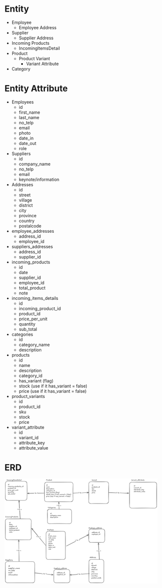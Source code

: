 # Entity
- Employee
  - Employee Address
- Supplier
  - Supplier Address
- Incoming Products
  - IncomingItemsDetail
- Product
  - Product Variant
    - Variant Attribute
- Category
# Entity Attribute
- Employees
  - id
  - first_name
  - last_name
  - no_telp
  - email
  - photo
  - date_in
  - date_out
  - role
- Suppliers
  - id
  - company_name
  - no_telp
  - email
  - keynote/information
- Addresses
  - id
  - street
  - village
  - district
  - city
  - province
  - country
  - postalcode
- employee_addresses
  - address_id
  - employee_id
- suppliers_addresses
  - address_id
  - supplier_id
- incoming_products
  - id
  - date
  - supplier_id
  - employee_id
  - total_product
  - note
- incoming_items_details
  - id
  - incoming_product_id
  - product_id
  - price_per_unit
  - quantity
  - sub_total
- categories
  - id
  - category_name
  - description
- products
  - id
  - name
  - description
  - category_id
  - has_variant (flag)
  - stock (use if it has_variant = false)
  - price (use if it has_variant = false)
- product_variants
  - id
  - product_id
  - sku
  - stock
  - price
- variant_attribute
  - id
  - variant_id
  - attribute_key
  - attribute_value

# ERD
![](/img/erd.png)

